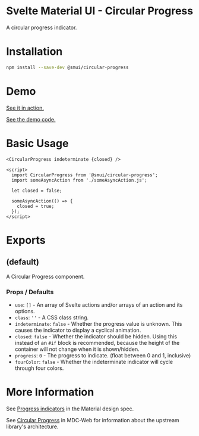 # Svelte Material UI - Circular Progress

A circular progress indicator.

# Installation

```sh
npm install --save-dev @smui/circular-progress
```

# Demo

[See it in action.](https://sveltematerialui.com/demo/circular-progress)

[See the demo code.](/site/src/routes/demo/circular-progress/)

# Basic Usage

```svelte
<CircularProgress indeterminate {closed} />

<script>
  import CircularProgress from '@smui/circular-progress';
  import someAsyncAction from './someAsyncAction.js';

  let closed = false;

  someAsyncAction(() => {
    closed = true;
  });
</script>
```

# Exports

## (default)

A Circular Progress component.

### Props / Defaults

- `use`: `[]` - An array of Svelte actions and/or arrays of an action and its options.
- `class`: `''` - A CSS class string.
- `indeterminate`: `false` - Whether the progress value is unknown. This causes the indicator to display a cyclical animation.
- `closed`: `false` - Whether the indicator should be hidden. Using this instead of an `#if` block is recommended, because the height of the container will not change when it is shown/hidden.
- `progress`: `0` - The progress to indicate. (float between 0 and 1, inclusive)
- `fourColor`: `false` - Whether the indeterminate indicator will cycle through four colors.

# More Information

See [Progress indicators](https://material.io/components/progress-indicators) in the Material design spec.

See [Circular Progress](https://github.com/material-components/material-components-web/tree/v11.0.0/packages/mdc-circular-progress) in MDC-Web for information about the upstream library's architecture.
